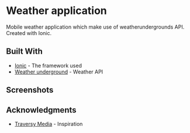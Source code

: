 # Weather application

Mobile weather application which make use of weatherundergrounds API. Created with Ionic.

## Built With

* [Ionic](https://ionicframework.com/) - The framework used
* [Weather  underground](https://www.wunderground.com/weather/api/d/docs) - Weather API

## Screenshots


## Acknowledgments

* [Traversy Media](https://www.youtube.com/watch?v=qs2n_poLarc) - Inspiration
